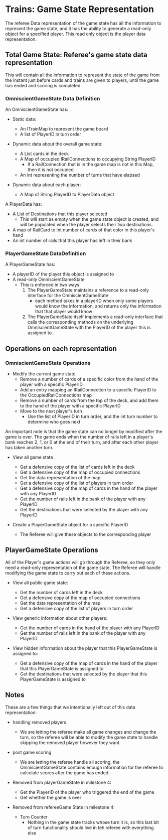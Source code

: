 # Trains: Game State Representation

The referee Data representation of the game state has all the information to represent the game
state, and it has the ability to generate a read-only object for a specified player. This read only
object is the player data representation.

## Total Game State: Referee's game state data representation
This will contain all the information to represent the state of the game from the instant just 
before cards and trains are given to players, until the game has ended and scoring is completed.

### OmniscientGameState Data Definition
An OmniscientGameState has:
- Static data:
    - An ITrainMap to represent the game board
    - A list of PlayerID in turn order
    
- Dynamic data about the overall game state: 
    - A List cards in the deck
    - A Map of occupied IRailConnections to occupying String PlayerID
        - If a RailConnection that is in the game map is not in this Map, then it is not occupied
    - An int representing the number of turns that have elapsed
   
- Dynamic data about each player:
    - A Map of String PlayerID to PlayerData object
    
A PlayerData has:
- A List of Destinations that this player selected
    - This will start as empty when the game state object is created, and will be populated when the player selects their two destinations.
- A map of RailCard to int number of cards of that color in this player's hand
- An int number of rails that this player has left in their bank

### PlayerGameState DataDefinition
A PlayerGameState has:
- A playerID of the player this object is assigned to
- A read-only OmniscientGameState
    - This is enforced in two ways
        1. The PlayerGameState maintains a reference to a read-only interface for the OmniscientGameState
            - each method takes in a playerID when only some players would know the information, and returns only the information that that player would know
        2. The PlayerGameState itself implements a read-only interface that calls the corresponding methods on the underlying OmniscientGameState with the PlayerID of the player this is assigned to.
    
    
## Operations on each representation

### OmniscientGameState Operations
- Modify the current game state
    - Remove a number of cards of a specific color from the hand of the player with a specific PlayerID
    - Add an entry mapping an IRailConnection to a specific PlayerID to the OccupiedRailConnections map
    - Remove a number of cards from the top of the deck, and add them to the hand of the player with a specific PlayerID
    - Move to the next player's turn
        - Use the list of PlayerID in turn order, and the int turn number to determine who goes next
        
An important note is that the game state can no longer by modified after the game is over. The game ends when the number of rails left in a player's bank reaches 2, 1, or 0 at the end of their turn, and after each other player has taken another turn.

- View all game state
    - Get a defensive copy of the list of cards left in the deck
    - Get a defensive copy of the map of occupied connections
    - Get the data representation of the map
    - Get a defensive copy of the list of players in turn order
    - Get a defensive copy of the map of cards in the hand of the player with any PlayerID
    - Get the number of rails left in the bank of the player with any PlayerID
    - Get the destinations that were selected by the player with any PlayerID
    
- Create a PlayerGameState object for a specific PlayerID
    - The Referee will give these objects to the corresponding player

## PlayerGameState Operations
All of the Player's game actions will go through the Referee, so they only need a read-only representation of the game state.
The Referee will handle modifying the game state to carry out each of these actions.

- View all public game state:
    - Get the number of cards left in the deck
    - Get a defensive copy of the map of occupied connections
    - Get the data representation of the map
    - Get a defensive copy of the list of players in turn order
    
- View generic information about other players:
    - Get the number of cards in the hand of the player with any PlayerID
    - Get the number of rails left in the bank of the player with any PlayerID
    
- View hidden information about the player that this PlayerGameState is assigned to:
    - Get a defensive copy of the map of cards in the hand of the player that this PlayerGameState is assigned to
    - Get the destinations that were selected by the player that this PlayerGameState is assigned to

## Notes
These are a few things that we intentionally left out of this data representation:
- handling removed players
    - We are letting the referee make all game changes and change the turn, so the referee will be able to modify the game state to handle skipping the removed player however they want.
- post game scoring
    - We are letting the referee handle all scoring, the OmniscientGameState contains enough information for the referee to calculate scores after the game has ended.
    
- Removed from playerGameState in milestone 4:
    - Get the PlayerID of the player who triggered the end of the game
    - Get whether the game is over
- Removed from refereeGame State in milestone 4:
    - Turn Counter
        - Nothing in the game state tracks whose turn it is, so this last bit of turn functionality 
        should live in teh referee with everything else